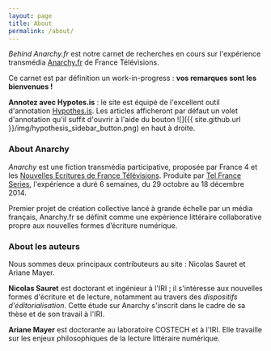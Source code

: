 ```yaml
---
layout: page
title: About
permalink: /about/
---
```


_Behind Anarchy.fr_ est notre carnet de recherches en cours sur l'expérience transmédia [Anarchy.fr](http://anarchy.nouvelles-ecritures.francetv.fr/) de France Télévisions.

Ce carnet est par définition un work-in-progress : **vos remarques sont les bienvenues !**  

<i class="fa fa-arrow-right"></i> **Annotez avec Hypotes.is** : le site est équipé de l'excellent outil d'annotation [Hypothes.is](http://hypothes.is/). Les articles afficheront par défaut un volet d'annotation qu'il suffit d'ouvrir à l'aide du bouton ![]({{ site.github.url }}/img/hypothesis_sidebar_button.png) en haut à droite.


### About Anarchy

*Anarchy* est une fiction transmédia participative, proposée par France 4 et les [Nouvelles Ecritures de France Télévisions]. Produite par [Tel France Series], l'expérience a duré 6 semaines, du 29 octobre au 18 décembre 2014.

Premier projet de création collective lancé à grande échelle par un média français, Anarchy.fr se définit comme une expérience littéraire collaborative propre aux nouvelles formes d’écriture numérique.

### About les auteurs

Nous sommes deux principaux contributeurs au site : Nicolas Sauret et Ariane Mayer.

**Nicolas Sauret** est doctorant et ingénieur à l'IRI ; il s'intéresse aux nouvelles formes d'écriture et de lecture, notamment au travers des *dispositifs d'éditorialisation*. Cette étude sur Anarchy s'inscrit dans le cadre de sa thèse et de son travail à l'IRI. <!--([voir plus][nicolas])-->

**Ariane Mayer** est doctorante au laboratoire COSTECH et à l'IRI. Elle travaille sur les enjeux philosophiques de la lecture littéraire numérique. <!-- à compléter -->

[Nouvelles Ecritures de France Télévisions]:http://nouvelles-ecritures.francetv.fr/
[Tel France Series]:http://www.telfrance.fr/societes/telfrance-serie/
[IRI]:http://www.iri.centrepompidou.fr
[nicolas]:http://lakonis.github.io

